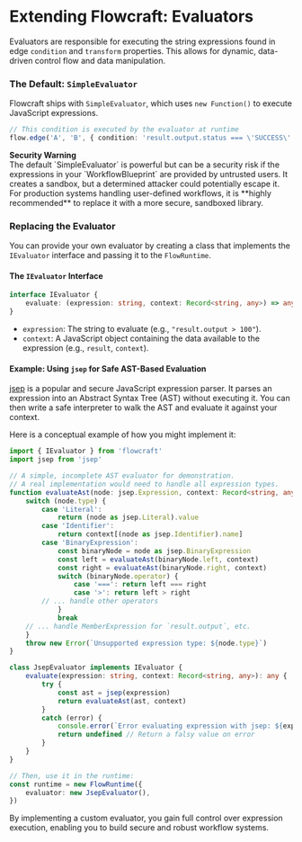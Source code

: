 # Extending Flowcraft: Evaluators

Evaluators are responsible for executing the string expressions found in edge `condition` and `transform` properties. This allows for dynamic, data-driven control flow and data manipulation.

### The Default: `SimpleEvaluator`

Flowcraft ships with `SimpleEvaluator`, which uses `new Function()` to execute JavaScript expressions.

```typescript
// This condition is executed by the evaluator at runtime
flow.edge('A', 'B', { condition: 'result.output.status === \'SUCCESS\'' })
```

<div class="warning">
  <strong>Security Warning</strong><br>
  The default `SimpleEvaluator` is powerful but can be a security risk if the expressions in your `WorkflowBlueprint` are provided by untrusted users. It creates a sandbox, but a determined attacker could potentially escape it. For production systems handling user-defined workflows, it is **highly recommended** to replace it with a more secure, sandboxed library.
</div>

### Replacing the Evaluator

You can provide your own evaluator by creating a class that implements the `IEvaluator` interface and passing it to the `FlowRuntime`.

#### The `IEvaluator` Interface

```typescript
interface IEvaluator {
	evaluate: (expression: string, context: Record<string, any>) => any
}
```
-   `expression`: The string to evaluate (e.g., `"result.output > 100"`).
-   `context`: A JavaScript object containing the data available to the expression (e.g., `result`, `context`).

#### Example: Using `jsep` for Safe AST-Based Evaluation

[jsep](https://www.npmjs.com/package/jsep) is a popular and secure JavaScript expression parser. It parses an expression into an Abstract Syntax Tree (AST) without executing it. You can then write a safe interpreter to walk the AST and evaluate it against your context.

Here is a conceptual example of how you might implement it:

```typescript
import { IEvaluator } from 'flowcraft'
import jsep from 'jsep'

// A simple, incomplete AST evaluator for demonstration.
// A real implementation would need to handle all expression types.
function evaluateAst(node: jsep.Expression, context: Record<string, any>): any {
	switch (node.type) {
		case 'Literal':
			return (node as jsep.Literal).value
		case 'Identifier':
			return context[(node as jsep.Identifier).name]
		case 'BinaryExpression':
			const binaryNode = node as jsep.BinaryExpression
			const left = evaluateAst(binaryNode.left, context)
			const right = evaluateAst(binaryNode.right, context)
			switch (binaryNode.operator) {
				case '===': return left === right
				case '>': return left > right
        // ... handle other operators
			}
			break
    // ... handle MemberExpression for `result.output`, etc.
	}
	throw new Error(`Unsupported expression type: ${node.type}`)
}

class JsepEvaluator implements IEvaluator {
	evaluate(expression: string, context: Record<string, any>): any {
		try {
			const ast = jsep(expression)
			return evaluateAst(ast, context)
		}
		catch (error) {
			console.error(`Error evaluating expression with jsep: ${expression}`, error)
			return undefined // Return a falsy value on error
		}
	}
}

// Then, use it in the runtime:
const runtime = new FlowRuntime({
	evaluator: new JsepEvaluator(),
})
```

By implementing a custom evaluator, you gain full control over expression execution, enabling you to build secure and robust workflow systems.
